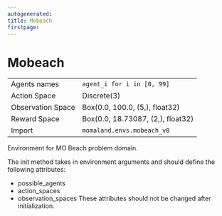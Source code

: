 ```yaml
---
autogenerated:
title: Mobeach
firstpage:
---
```


# Mobeach

|   |   |
|---|---|
| Agents names | `agent_i for i in [0, 99]` |
| Action Space | Discrete(3) |
| Observation Space | Box(0.0, 100.0, (5,), float32) |
| Reward Space | Box(0.0, 18.73087, (2,), float32) |
| Import | `momaland.envs.mobeach_v0` |

Environment for MO Beach problem domain.

The init method takes in environment arguments and should define the following attributes:
- possible_agents
- action_spaces
- observation_spaces
These attributes should not be changed after initialization.
